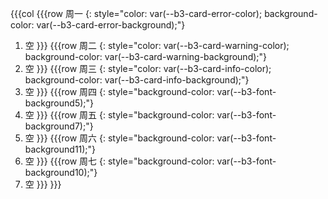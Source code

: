 {{{col
{{{row
周一
{: style="color: var(--b3-card-error-color); background-color: var(--b3-card-error-background);"}
1. 空
}}}
{{{row
周二
{: style="color: var(--b3-card-warning-color); background-color: var(--b3-card-warning-background);"}
1. 空
}}}
{{{row
周三
{: style="color: var(--b3-card-info-color); background-color: var(--b3-card-info-background);"}
1. 空
}}}
{{{row
周四
{: style="background-color: var(--b3-font-background5);"}
1. 空
}}}
{{{row
周五
{: style="background-color: var(--b3-font-background7);"}
1. 空
}}}
{{{row
周六
{: style="background-color: var(--b3-font-background11);"}
1. 空
}}}
{{{row
周七
{: style="background-color: var(--b3-font-background10);"}
1. 空
}}}
}}}